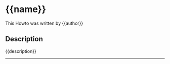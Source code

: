 # {{name}}

This Howto was written by {{author}}

## Description

{{description}}

----------------
